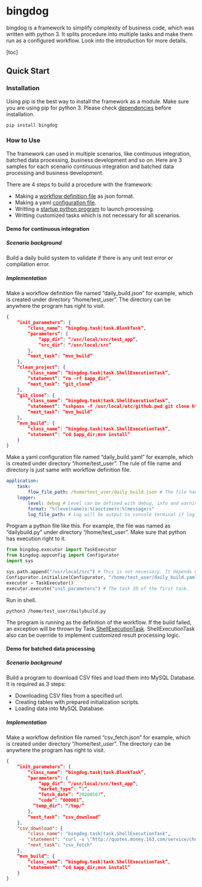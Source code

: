 # bingdog

bingdog is a framework to simplify complexity of business code, which was written with python 3. It splits procedure into multiple tasks and make them run as a configured workflow. Look into the introduction for more details.

[toc]

## Quick Start

### Installation

Using pip is the best way to install the framework as a module. Make sure you are using pip for python 3. Please check [dependencies]() before installation.
``` python
pip install bingdog
```

### How to Use

The framework can used in multiple scenarios, like continuous integration, batched data processing, business development and so on. Here are 3 samples for each scenario continuous integration and batched data processing and business development.

There are 4 steps to build a procedure with the framework:
- Making a [workflow definition file]() as json format.
- Making a yaml [configuration file]().
- Writting a [startup python program]() to launch processing.
- Writting customized tasks which is not necessary for all scenarios.

#### Demo for continuous integration

##### Scenario background
Build a daily build system to validate if there is any unit test error or compilation error.

##### Implementation
Make a workflow definition file named “daily_build.json” for example, which is created under directory “/home/test_user”. The directory can be anywhere the program has right to visit.
```json
{
	“init_parameters”: {
		“class_name”: “bingdog.task|task.BlankTask”,
		“parameters”: {
			“app_dir”: “/usr/local/src/test_app”,
			“src_dir”: “/usr/local/src”
		},
		“next_task”: “mvn_build”
	},
	“clean_project”: {
		“class_name”: “bingdog.task|task.ShellExecutionTask”,
		“statement”: “rm -rf $app_dir”,
		“next_task”: “git_clone”
	},
	“git_clone”: {
		“class_name”: “bingdog.task|task.ShellExecutionTask”,
		“statement”: “sshpass -f /usr/local/etc/github.pwd git clone http://sample_user@github.com/sample_project.git”,
		“next_task”: “mvn_build”
	},
	“mvn_build”: {
		“class_name”: “bingdog.task|task.ShellExecutionTask”,
		“statement”: “cd $app_dir;mvn install”
	}
}
```

Make a yaml configuration file named “daily_build.yaml” for example, which is created under directory “/home/test_user”. The rule of file name and directory is just same with workflow definition file.
``` yaml
application:
    task:
        flow_file_path: /home/test_user/daily_build.json # The file had created at the first step.
    logger:
        level: debug # Level can be defined with debug, info and warning.
        format: "%(levelname)s:%(asctime)s:%(message)s"
        log_file_path: # Log will be output to console terminal if log file path is left blank.
```

Program a python file like this. For example, the file was named as “dailybuild.py” under directory “/home/test_user”. Make sure that python has execution right to it.
``` python
from bingdog.executor import TaskExecutor
from bingdog.appconfig import Configurator
import sys

sys.path.append("/usr/local/src") # This is not necessary. It depends on the site-package configuration of your application environment.
Configurator.initialize(Configurator, "/home/test_user/daily_build.yaml") # This file was created at step 2.
executor = TaskExecutor()
executor.execute("init_parameters") # The task ID of the first task.
```

Run in shell.
``` shell
python3 /home/test_user/dailybuild.py
```

The program is running as the definition of the workflow. If the build failed, an exception will be thrown by Task [ShellExecutionTask](). ShellExecutionTask also can be override to implement customized result processing logic. 

#### Demo for batched data processing

##### Scenario background

Build a program to download CSV files and load them into MySQL Database. It is required as 3 steps:
- Downloading CSV files from a specified url.
- Creating tables with prepared initialization scripts.
- Loading data into MySQL Database.

##### Implementation


Make a workflow definition file named “csv_fetch.json” for example, which is created under directory “/home/test_user”. The directory can be anywhere the program has right to visit.

```json
{
	“init_parameters”: {
		“class_name”: “bingdog.task|task.BlankTask”,
		“parameters”: {
			“app_dir”: “/usr/local/src/test_app”,
			“market_type”: “1”,
			“fetch_date”: “20200507”,
			“code”: “000001”,
          “temp_dir”: “/tmp/”
    	},
		“next_task”: “csv_download”
	},
	"csv_download": {
		"class_name": "bingdog.task|task.ShellExecutionTask",
		"statement": "curl -s \"http://quotes.money.163.com/service/chddata.html?code=$market_type$code&start=$fetch_date&end=$fetch_date&fields=TCLOSE;HIGH;LOW;TOPEN;LCLOSE;CHG;PCHG;TURNOVER;VOTURNOVER;VATURNOVER;TCAP;MCAP\" | iconv -f gbk -t utf-8 > $temp_dir/$code.csv",
		"next_task": "csv_fetch"
	},
	“mvn_build”: {
		“class_name”: “bingdog.task|task.ShellExecutionTask”,
		“statement”: “cd $app_dir;mvn install”
	}
}
```

